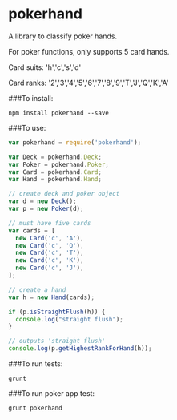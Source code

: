 pokerhand
=========

A library to classify poker hands.

For poker functions, only supports 5 card hands.

Card suits: 'h','c','s','d'

Card ranks: '2','3','4','5','6','7','8','9','T','J','Q','K','A'

###To install:

```
npm install pokerhand --save
```

###To use:

```javascript
var pokerhand = require('pokerhand');

var Deck = pokerhand.Deck;
var Poker = pokerhand.Poker;
var Card = pokerhand.Card;
var Hand = pokerhand.Hand;

// create deck and poker object
var d = new Deck();
var p = new Poker(d);

// must have five cards
var cards = [
  new Card('c', 'A'),
  new Card('c', 'Q'),
  new Card('c', 'T'),
  new Card('c', 'K'),
  new Card('c', 'J'),
];

// create a hand
var h = new Hand(cards);

if (p.isStraightFlush(h)) {
  console.log("straight flush");
}

// outputs 'straight flush'
console.log(p.getHighestRankForHand(h)); 
```

###To run tests:
```
grunt
```

###To run poker app test:
```
grunt pokerhand
```
